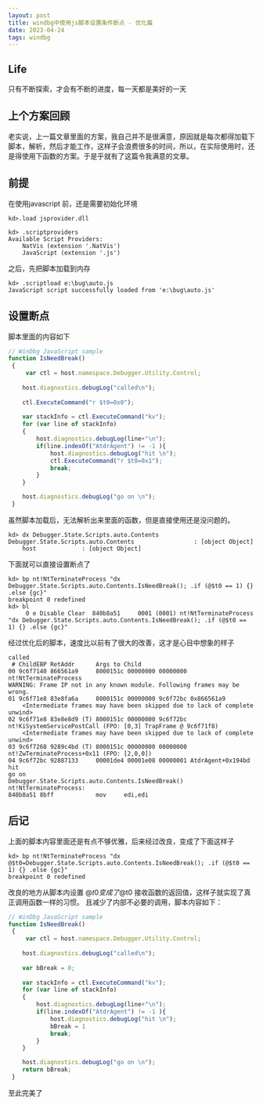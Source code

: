 ```yaml
---
layout: post
title: windbg中使用js脚本设置条件断点 - 优化篇
date: 2023-04-24
tags: windbg
---
```


## Life
只有不断探索，才会有不断的进度，每一天都是美好的一天

## 上个方案回顾
老实说，上一篇文章里面的方案，我自己并不是很满意，原因就是每次都得加载下脚本，解析，然后才能工作，这样子会浪费很多的时间，所以，在实际使用时，还是得使用下函数的方案。于是乎就有了这篇令我满意的文章。

## 前提
在使用javascript 前，还是需要初始化环境
```
kd>.load jsprovider.dll

kd> .scriptproviders
Available Script Providers:
    NatVis (extension '.NatVis')
    JavaScript (extension '.js')
```

之后，先把脚本加载到内存
```
kd> .scriptload e:\bug\auto.js
JavaScript script successfully loaded from 'e:\bug\auto.js'
```

## 设置断点

脚本里面的内容如下
```JavaScript
// WinDbg JavaScript sample
function IsNeedBreak()
 {
     var ctl = host.namespace.Debugger.Utility.Control;
	
	host.diagnostics.debugLog("called\n");
	
	ctl.ExecuteCommand("r $t0=0x0");
	
	var stackInfo = ctl.ExecuteCommand("kv");
	for (var line of stackInfo)
	{
		host.diagnostics.debugLog(line+"\n");
		if(line.indexOf("AtdrAgent") != -1 ){
			host.diagnostics.debugLog("hit \n");
			ctl.ExecuteCommand("r $t0=0x1");
			break;
		}
	}

	host.diagnostics.debugLog("go on \n");
 }
```
虽然脚本加载后，无法解析出来里面的函数，但是直接使用还是没问题的。
```
kd> dx Debugger.State.Scripts.auto.Contents
Debugger.State.Scripts.auto.Contents                 : [object Object]
    host             : [object Object]

```

下面就可以直接设置断点了
```
kd> bp nt!NtTerminateProcess "dx Debugger.State.Scripts.auto.Contents.IsNeedBreak(); .if (@$t0 == 1) {} .else {gc}"
breakpoint 0 redefined
kd> bl
     0 e Disable Clear  840b8a51     0001 (0001) nt!NtTerminateProcess "dx Debugger.State.Scripts.auto.Contents.IsNeedBreak(); .if (@$t0 == 1) {} .else {gc}"

```

经过优化后的脚本，速度比以前有了很大的改善，这才是心目中想象的样子
```
called
 # ChildEBP RetAddr      Args to Child              
00 9c6f7140 866561a9     8000151c 00000000 00000000 nt!NtTerminateProcess
WARNING: Frame IP not in any known module. Following frames may be wrong.
01 9c6f71e8 83e8fa6a     8000151c 00000000 9c6f72bc 0x866561a9
    <Intermediate frames may have been skipped due to lack of complete unwind>
02 9c6f71e8 83e8e8d9 (T) 8000151c 00000000 9c6f72bc nt!KiSystemServicePostCall (FPO: [0,3] TrapFrame @ 9c6f71f8)
    <Intermediate frames may have been skipped due to lack of complete unwind>
03 9c6f7268 9289c4bd (T) 8000151c 00000000 00000000 nt!ZwTerminateProcess+0x11 (FPO: [2,0,0])
04 9c6f72bc 92887133     00001de4 00001e08 00000001 AtdrAgent+0x194bd
hit 
go on 
Debugger.State.Scripts.auto.Contents.IsNeedBreak()
nt!NtTerminateProcess:
840b8a51 8bff            mov     edi,edi
```
## 后记
上面的脚本内容里面还是有点不够优雅，后来经过改良，变成了下面这样子
```
kd> bp nt!NtTerminateProcess "dx @$t0=Debugger.State.Scripts.auto.Contents.IsNeedBreak(); .if (@$t0 == 1) {} .else {gc}"
breakpoint 0 redefined
```

改良的地方从脚本内设置 @$t0 变成了 @$t0 接收函数的返回值，这样子就实现了真正调用函数一样的习惯。 且减少了内部不必要的调用，脚本内容如下：
```javascript
// WinDbg JavaScript sample
function IsNeedBreak()
 {
     var ctl = host.namespace.Debugger.Utility.Control;
	
	host.diagnostics.debugLog("called\n");
	
	var bBreak = 0;
	
	var stackInfo = ctl.ExecuteCommand("kv");
	for (var line of stackInfo)
	{
		host.diagnostics.debugLog(line+"\n");
		if(line.indexOf("AtdrAgent") != -1 ){
			host.diagnostics.debugLog("hit \n");
			bBreak = 1
			break;
		}
	}

	host.diagnostics.debugLog("go on \n");
	return bBreak;
 }
```
至此完美了
